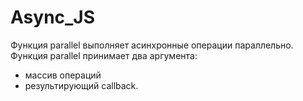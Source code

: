 # Async_JS
Функция parallel выполняет асинхронные операции параллельно.  Функция parallel принимает два аргумента: 
- массив операций 
- результирующий callback.
